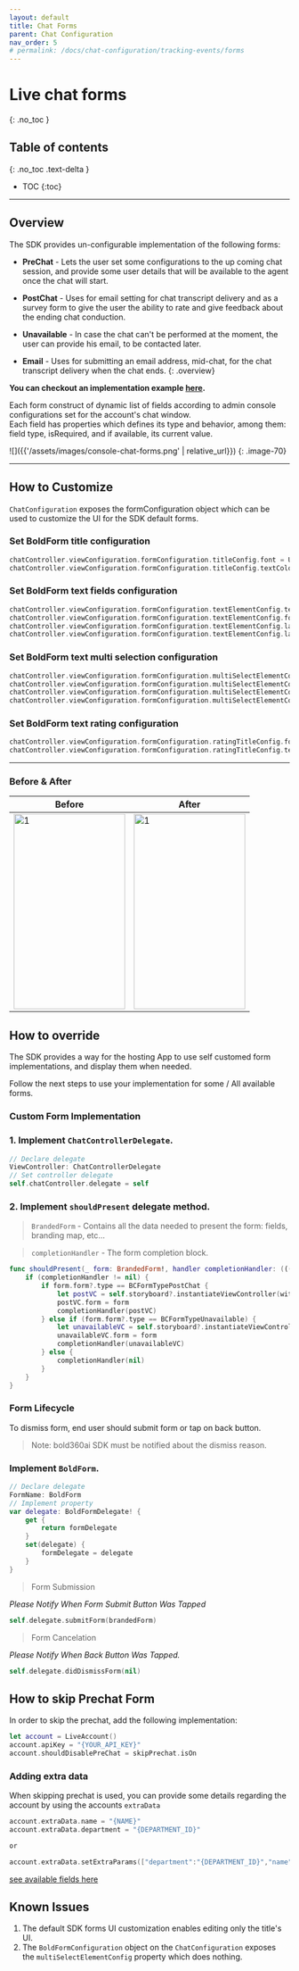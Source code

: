 ```yaml
---
layout: default
title: Chat Forms
parent: Chat Configuration
nav_order: 5
# permalink: /docs/chat-configuration/tracking-events/forms
---
```


# Live chat forms
{: .no_toc }

## Table of contents
{: .no_toc .text-delta }

- TOC
{:toc}

---

## Overview
The SDK provides un-configurable implementation of the following forms:   
- **PreChat** - Lets the user set some configurations to the up coming chat session, and provide some user details that will be available to the agent once the chat will start.

- **PostChat** - Uses for email setting for chat transcript delivery and as a survey form to give the user the ability to rate and give feedback about the ending chat conduction.

- **Unavailable** - In case the chat can't be performed at the moment, the user can provide his email, to be contacted later.

- **Email** - Uses for submitting an email address, mid-chat, for the chat transcript delivery when the chat ends.
{: .overview}

**You can checkout an implementation example [here](https://github.com/genesys/bold360-mobile-samples-ios/blob/master/BasicSample/BasicSample/ChatViewControllers/BoldFormViewController.swift).**

Each form construct of dynamic list of fields according to admin console configurations set for the account's chat window.  
Each field has properties which defines its type and behavior, among them: field type, isRequired, and if available, its current value.

![]({{'/assets/images/console-chat-forms.png' | relative_url}})
{: .image-70}

---

## How to Customize
`ChatConfiguration` exposes the formConfiguration object which can be used to customize the UI for the SDK default forms.

### Set BoldForm title configuration

```swift
chatController.viewConfiguration.formConfiguration.titleConfig.font = UIFont(name: "Times New Roman", size: 29.0)!
chatController.viewConfiguration.formConfiguration.titleConfig.textColor = UIColor.red
```

### Set BoldForm text fields configuration

```swift
chatController.viewConfiguration.formConfiguration.textElementConfig.textColor = UIColor.blue
chatController.viewConfiguration.formConfiguration.textElementConfig.font = UIFont.systemFont(ofSize: 12)
chatController.viewConfiguration.formConfiguration.textElementConfig.labelConfiguration.textColor = UIColor.green
chatController.viewConfiguration.formConfiguration.textElementConfig.labelConfiguration.font = UIFont.systemFont(ofSize: 14)
```

### Set BoldForm text multi selection configuration

```swift
chatController.viewConfiguration.formConfiguration.multiSelectElementConfig.textColor = UIColor.brown
chatController.viewConfiguration.formConfiguration.multiSelectElementConfig.font = UIFont.systemFont(ofSize: 18)
chatController.viewConfiguration.formConfiguration.multiSelectElementConfig.labelConfiguration.textColor = UIColor.purple
chatController.viewConfiguration.formConfiguration.multiSelectElementConfig.labelConfiguration.font = UIFont.systemFont(ofSize: 16)
```

### Set BoldForm text rating configuration

```swift
chatController.viewConfiguration.formConfiguration.ratingTitleConfig.font = UIFont(name: "Times New Roman", size: 14.0)!
chatController.viewConfiguration.formConfiguration.ratingTitleConfig.textColor = UIColor.brown
```

---

### Before & After

| Before                                                                                         | After                                                                                         |
| ---------------------------------------------------------------------------------------------- | --------------------------------------------------------------------------------------------- |
| <img src="../../../../assets/images/prechat_before.png"  alt="1" width = 200px height = 350px> | <img src="../../../../assets/images/prechat_after.png"  alt="1" width = 200px height = 350px> |

## How to override
The SDK provides a way for the hosting App to use self customed form implementations, and display them when needed.

Follow the next steps to use your implementation for some / All available forms.

### Custom Form Implementation

### 1. Implement `ChatControllerDelegate`.

```swift
// Declare delegate
ViewController: ChatControllerDelegate
// Set controller delegate
self.chatController.delegate = self
```

### 2. Implement `shouldPresent` delegate method.

>`BrandedForm` - Contains all the data needed to present the form: fields, branding map, etc...

>`completionHandler` - The form completion block. 

```swift
func shouldPresent(_ form: BrandedForm!, handler completionHandler: (((UIViewController & BoldForm)?) -> Void)!) {
    if (completionHandler != nil) {
        if form.form?.type == BCFormTypePostChat {
            let postVC = self.storyboard?.instantiateViewController(withIdentifier: "postChat") as! PostChatViewController
            postVC.form = form
            completionHandler(postVC)
        } else if (form.form?.type == BCFormTypeUnavailable) {
            let unavailableVC = self.storyboard?.instantiateViewController(withIdentifier: "unavailable") as! UnavailableViewController
            unavailableVC.form = form
            completionHandler(unavailableVC)
        } else {
            completionHandler(nil)
        }
    }
}
```

### Form Lifecycle

To dismiss form, end user should submit form or tap on back button.

>Note: bold360ai SDK must be notified about the dismiss reason.

### Implement `BoldForm`.

```swift
// Declare delegate
FormName: BoldForm
// Implement property
var delegate: BoldFormDelegate! {
    get {
        return formDelegate
    }
    set(delegate) {
        formDelegate = delegate
    }
}
```

>Form Submission 

*Please Notify When Form Submit Button Was Tapped*

```swift
self.delegate.submitForm(brandedForm)
```

>Form Cancelation

*Please Notify When Back Button Was Tapped.* 

```swift
self.delegate.didDismissForm(nil)
```

## How to skip Prechat Form

In order to skip the prechat, add the following implementation:

```swift
let account = LiveAccount()
account.apiKey = "{YOUR_API_KEY}"
account.shouldDisablePreChat = skipPrechat.isOn
```

### Adding extra data

When skipping prechat is used, you can provide some details regarding the account by using the accounts `extraData`

```swift
account.extraData.name = "{NAME}"
account.extraData.department = "{DEPARTMENT_ID}"

or

account.extraData.setExtraParams(["department":"{DEPARTMENT_ID}","name": "{NAME}", "address": "{ADDRESS}"])
```

[see available fields here](https://developer.bold360.com/help/EN/Bold360API/Bold360API/c_bc_sdk_ios_core_integration_chat_session.html)

## Known Issues

1. The default SDK forms UI customization enables editing only the title's UI.
2. The `BoldFormConfiguration` object on the `ChatConfiguration` exposes the `multiSelectElementConfig` property which does nothing.
